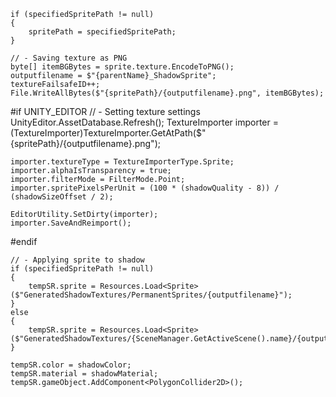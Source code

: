     if (specifiedSpritePath != null)
    {
        spritePath = specifiedSpritePath;
    }

    // - Saving texture as PNG
    byte[] itemBGBytes = sprite.texture.EncodeToPNG();
    outputfilename = $"{parentName}_ShadowSprite";
    textureFailsafeID++;
    File.WriteAllBytes($"{spritePath}/{outputfilename}.png", itemBGBytes);

#if UNITY_EDITOR
    // - Setting texture settings
    UnityEditor.AssetDatabase.Refresh();
    TextureImporter importer = (TextureImporter)TextureImporter.GetAtPath($"{spritePath}/{outputfilename}.png");

    importer.textureType = TextureImporterType.Sprite;
    importer.alphaIsTransparency = true;
    importer.filterMode = FilterMode.Point;
    importer.spritePixelsPerUnit = (100 * (shadowQuality - 8)) / (shadowSizeOffset / 2);

    EditorUtility.SetDirty(importer);
    importer.SaveAndReimport();
#endif

    // - Applying sprite to shadow
    if (specifiedSpritePath != null)
    {
        tempSR.sprite = Resources.Load<Sprite>($"GeneratedShadowTextures/PermanentSprites/{outputfilename}");
    }
    else
    {
        tempSR.sprite = Resources.Load<Sprite>($"GeneratedShadowTextures/{SceneManager.GetActiveScene().name}/{outputfilename}");
    }

    tempSR.color = shadowColor;
    tempSR.material = shadowMaterial;
    tempSR.gameObject.AddComponent<PolygonCollider2D>();